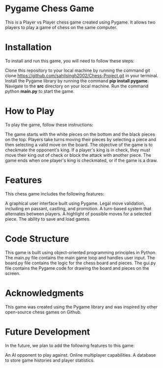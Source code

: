 # Pygame Chess Game

This is a Player vs Player chess game created using Pygame. It allows two players to play a game of chess on the same computer.

# Installation

To install and run this game, you will need to follow these steps:

Clone this repository to your local machine by running the command git clone https://github.com/sahilsingh2002/Chess-Project.git in your terminal.
Install the Pygame library by running the command **pip install pygame**.
Navigate to the **src** directory on your local machine.
Run the command python **main.py** to start the game.

# How to Play

To play the game, follow these instructions:

The game starts with the white pieces on the bottom and the black pieces on the top.
Players take turns moving their pieces by selecting a piece and then selecting a valid move on the board.
The objective of the game is to checkmate the opponent's king.
If a player's king is in check, they must move their king out of check or block the attack with another piece.
The game ends when one player's king is checkmated, or if the game is a draw.

# Features

This chess game includes the following features:

A graphical user interface built using Pygame.
Legal move validation, including en passant, castling, and promotion.
A turn-based system that alternates between players.
A highlight of possible moves for a selected piece.
The ability to save and load games.

# Code Structure

This game is built using object-oriented programming principles in Python. The main.py file contains the main game loop and handles user input. The board.py file contains the logic for the chess board and pieces. The gui.py file contains the Pygame code for drawing the board and pieces on the screen.

# Acknowledgments

This game was created using the Pygame library and was inspired by other open-source chess games on Github.

# Future Development

In the future, we plan to add the following features to this game:

An AI opponent to play against.
Online multiplayer capabilities.
A database to store game histories and player statistics.
